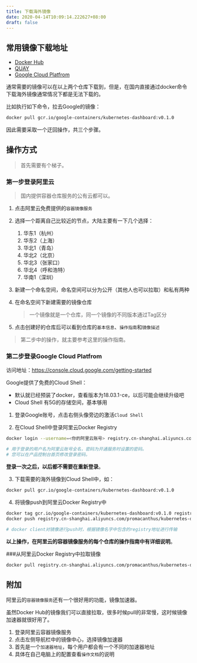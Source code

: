 ```yaml
---
title: 下载海外镜像
date: 2020-04-14T10:09:14.222627+08:00
draft: false
---
```


## 常用镜像下载地址

- [Docker Hub](https://hub.docker.com/)
- [QUAY](https://quay.io/search)
- [Google Cloud Platfrom](https://console.cloud.google.com/gcr/images/google-containers/GLOBAL)

通常需要的镜像可以在以上两个仓库下载到，但是，在国内直接通过docker命令下载海外镜像通常情况下都是无法下载的。

比如执行如下命令，拉去Google的镜像：

```bash
docker pull gcr.io/google-containers/kubernetes-dashboard:v0.1.0
```

因此需要采取一个迂回操作，共三个步骤。

## 操作方式

> 首先需要有个梯子。

### 第一步登录阿里云

> 国内提供容器仓库服务的公有云都可以。

1. 点击阿里云免费提供的`容器镜像服务`

2. 选择一个距离自己比较近的节点，大陆主要有一下几个选择：
   1. 华东1（杭州）
   2. 华东2（上海）
   3. 华北1（青岛）
   4. 华北2（北京）
   5. 华北3（张家口）
   6. 华北4（呼和浩特）
   7. 华南1（深圳）

3. 新建一个命名空间，命名空间可以分为公开（其他人也可以拉取）和私有两种
4. 在命名空间下新建需要的镜像仓库

   > 一个镜像就是一个仓库，同一个镜像的不同版本通过Tag区分

5. 点击创建好的仓库后可以看到仓库的`基本信息`、`操作指南`和`镜像描述`

> 第二步中的操作，就主要参考这里的操作指南。

### 第二步登录Google Cloud Platfrom

访问地址：https://console.cloud.google.com/getting-started

Google提供了免费的Cloud Shell：

- 默认就已经预装了docker，查看版本为18.03.1-ce，以后可能会继续升级吧
- Cloud Shell 有5G的存储空间，基本够用

1. 登录Google账号，点击右侧头像旁边的激活`Cloud Shell`

2. 在Cloud Shell中登录阿里云Docker Registry

```bash
docker login --username=<你的阿里云账号> registry.cn-shanghai.aliyuncs.com

# 用于登录的用户名为阿里云账号全名，密码为开通服务时设置的密码。
# 您可以在产品控制台首页修改登录密码。
```

**登录一次之后，以后都不需要在重新登录**。

3. 下载需要的海外镜像到Cloud Shell中，如：

```bash
docker pull gcr.io/google-containers/kubernetes-dashboard:v0.1.0
```

4. 将镜像push到阿里云Docker Registry中

```bash
docker tag gcr.io/google-containers/kubernetes-dashboard:v0.1.0 registry.cn-shanghai.aliyuncs.com/promacanthus/kubernetes-dashboard:v0.1.0
docker push registry.cn-shanghai.aliyuncs.com/promacanthus/kubernetes-dashboard:v0.1.0

# docker client对镜像进行push时，根据镜像名字中包含的registry地址进行传输
```

**以上操作，在阿里云的容器镜像服务的每个仓库的操作指南中有详细说明**。

###从阿里云Docker Registry中拉取镜像

```bash
docker pull registry.cn-shanghai.aliyuncs.com/promacanthus/kubernetes-dashboard:v0.1.0
```

## 附加

阿里云的`容器镜像服务`还有一个很好用的功能，镜像加速器。

虽然Docker Hub的镜像我们可以直接拉取，很多时候pull的非常慢，这时候镜像加速器就很好用了。

1. 登录阿里云容器镜像服务
2. 点击左侧导航栏中的镜像中心，选择镜像加速器
3. 首先是一个`加速器地址`，每个用户都会有一个不同的加速器地址
4. 具体在自己电脑上的配置查看`操作文档`的说明